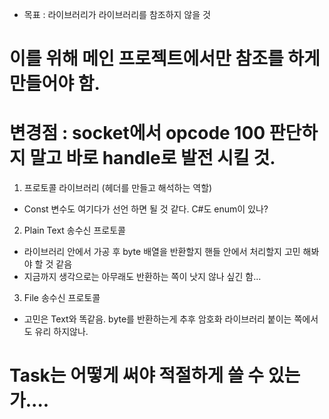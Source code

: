 * 목표 : 라이브러리가 라이브러리를 참조하지 않을 것
# 이를 위해 메인 프로젝트에서만 참조를 하게 만들어야 함.
# 변경점 : socket에서 opcode 100 판단하지 말고 바로 handle로 발전 시킬 것.

1. 프로토콜 라이브러리 (헤더를 만들고 해석하는 역할)
- Const 변수도 여기다가 선언 하면 될 것 같다. C#도 enum이 있나?

2. Plain Text 송수신 프로토콜
- 라이브러리 안에서 가공 후 byte 배열을 반환할지 핸들 안에서 처리할지 고민 해봐야 할 것 같음
- 지금까지 생각으로는 아무래도 반환하는 쪽이 낫지 않나 싶긴 함...

3. File 송수신 프로토콜
- 고민은 Text와 똑같음. byte를 반환하는게 추후 암호화 라이브러리 붙이는 쪽에서도 유리 하지않나.

# Task는 어떻게 써야 적절하게 쓸 수 있는가....
